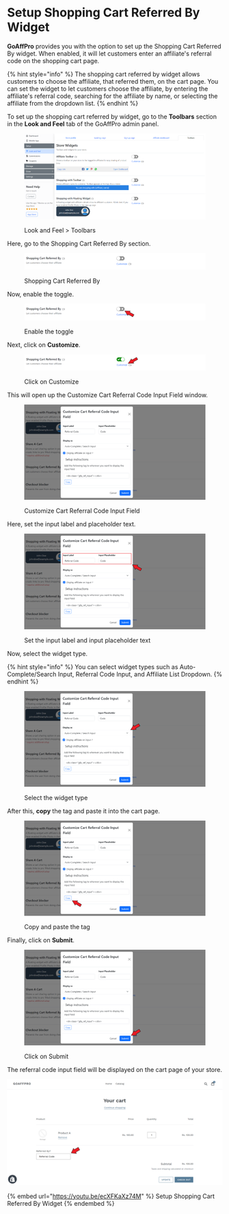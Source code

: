# Setup Shopping Cart Referred By Widget

**GoAffPro** provides you with the option to set up the Shopping Cart Referred By widget. When enabled, it will let customers enter an affiliate's referral code on the shopping cart page.

{% hint style="info" %}
The shopping cart referred by widget allows customers to choose the affiliate, that referred them, on the cart page. You can set the widget to let customers choose the affiliate, by entering the affiliate's referral code, searching for the affiliate by name, or selecting the affiliate from the dropdown list.
{% endhint %}

To set up the shopping cart referred by widget, go to the **Toolbars** section in the **Look and Feel** tab of the GoAffPro admin panel.

<figure><img src="../../../.gitbook/assets/image (224).png" alt=""><figcaption><p>Look and Feel > Toolbars</p></figcaption></figure>

Here, go to the Shopping Cart Referred By section.

<figure><img src="../../../.gitbook/assets/image (226).png" alt=""><figcaption><p>Shopping Cart Referred By</p></figcaption></figure>

Now, enable the toggle.

<figure><img src="../../../.gitbook/assets/Screenshot 2024-01-29 195152.png" alt=""><figcaption><p>Enable the toggle</p></figcaption></figure>

Next, click on **Customize**.

<figure><img src="../../../.gitbook/assets/Screenshot 2024-01-29 1953347.png" alt=""><figcaption><p>Click on Customize</p></figcaption></figure>

This will open up the Customize Cart Referral Code Input Field window.

<figure><img src="../../../.gitbook/assets/image (227).png" alt=""><figcaption><p>Customize Cart Referral Code Input Field</p></figcaption></figure>

Here, set the input label and placeholder text.

<figure><img src="../../../.gitbook/assets/Screenshot 2024-01-29 195221.png" alt=""><figcaption><p>Set the input label and input placeholder text</p></figcaption></figure>

Now, select the widget type.&#x20;

{% hint style="info" %}
You can select widget types such as Auto-Complete/Search Input, Referral Code Input, and Affiliate List Dropdown.
{% endhint %}

<figure><img src="../../../.gitbook/assets/Screenshot 2024-01-29 195336.png" alt=""><figcaption><p>Select the widget type</p></figcaption></figure>

After this, **copy** the tag and paste it into the cart page.

<figure><img src="../../../.gitbook/assets/Screenshot 2024-01-29 1935221.png" alt=""><figcaption><p>Copy and paste the tag</p></figcaption></figure>

Finally, click on **Submit**.

<figure><img src="../../../.gitbook/assets/Screenshot 2024-01-29 1952221.png" alt=""><figcaption><p>Click on Submit</p></figcaption></figure>

The referral code input field will be displayed on the cart page of your store.

![](<../../../.gitbook/assets/Annotation 2020-02-25 054638.png>)

{% embed url="https://youtu.be/ecXFKaXz74M" %}
Setup Shopping Cart Referred By Widget
{% endembed %}
